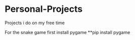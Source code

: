 # Personal-Projects
Projects i do on my free time

For the snake game first install pygame
  **pip install pygame
